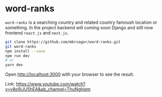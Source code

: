# word-ranks

`word-ranks` is a searching country and related country famoush location or something. In the project backend will coming soon Django and sitll now frontend `react.js` and `next.js`.  


```bash
git clone https://github.com/mbrsagor/word-ranks.git
git word-ranks
npm install --save
npm run dev
# or
yarn dev
```

Open [http://localhost:3000](http://localhost:3000) with your browser to see the result.

Link: https://www.youtube.com/watch?v=v8o9iJU5hEA&ab_channel=ThuNghiem
